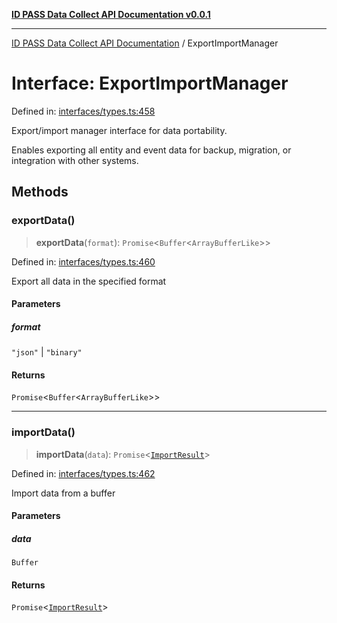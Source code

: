 [**ID PASS Data Collect API Documentation v0.0.1**](../README.md)

***

[ID PASS Data Collect API Documentation](../globals.md) / ExportImportManager

# Interface: ExportImportManager

Defined in: [interfaces/types.ts:458](https://github.com/idpass/idpass-data-collect/blob/main/packages/datacollect/src/interfaces/types.ts#L458)

Export/import manager interface for data portability.

Enables exporting all entity and event data for backup, migration,
or integration with other systems.

## Methods

### exportData()

> **exportData**(`format`): `Promise`\<`Buffer`\<`ArrayBufferLike`\>\>

Defined in: [interfaces/types.ts:460](https://github.com/idpass/idpass-data-collect/blob/main/packages/datacollect/src/interfaces/types.ts#L460)

Export all data in the specified format

#### Parameters

##### format

`"json"` | `"binary"`

#### Returns

`Promise`\<`Buffer`\<`ArrayBufferLike`\>\>

***

### importData()

> **importData**(`data`): `Promise`\<[`ImportResult`](../type-aliases/ImportResult.md)\>

Defined in: [interfaces/types.ts:462](https://github.com/idpass/idpass-data-collect/blob/main/packages/datacollect/src/interfaces/types.ts#L462)

Import data from a buffer

#### Parameters

##### data

`Buffer`

#### Returns

`Promise`\<[`ImportResult`](../type-aliases/ImportResult.md)\>
